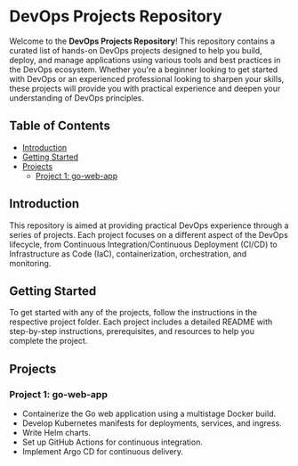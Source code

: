 # DevOps Projects Repository

Welcome to the **DevOps Projects Repository**! This repository contains a curated list of hands-on DevOps projects designed to help you build, deploy, and manage applications using various tools and best practices in the DevOps ecosystem. Whether you're a beginner looking to get started with DevOps or an experienced professional looking to sharpen your skills, these projects will provide you with practical experience and deepen your understanding of DevOps principles.

## Table of Contents

- [Introduction](#introduction)
- [Getting Started](#getting-started)
- [Projects](#projects)
  - [Project 1: go-web-app](#project-1-go-web-app)

## Introduction

This repository is aimed at providing practical DevOps experience through a series of projects. Each project focuses on a different aspect of the DevOps lifecycle, from Continuous Integration/Continuous Deployment (CI/CD) to Infrastructure as Code (IaC), containerization, orchestration, and monitoring.

## Getting Started

To get started with any of the projects, follow the instructions in the respective project folder. Each project includes a detailed README with step-by-step instructions, prerequisites, and resources to help you complete the project.

## Projects

### Project 1: go-web-app
- Containerize the Go web application using a multistage Docker build.
- Develop Kubernetes manifests for deployments, services, and ingress.
- Write Helm charts.
- Set up GitHub Actions for continuous integration.
- Implement Argo CD for continuous delivery.

